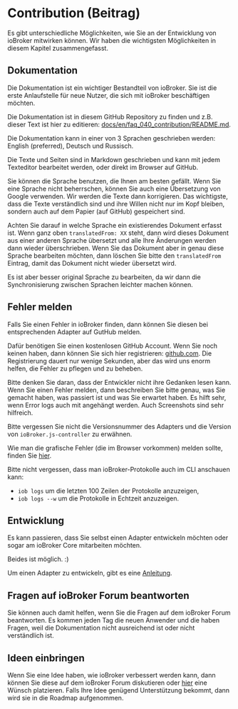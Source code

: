 # Contribution (Beitrag)
Es gibt unterschiedliche Möglichkeiten, wie Sie an der Entwicklung von ioBroker mitwirken können. 
Wir haben die wichtigsten Möglichkeiten in diesem Kapitel zusammengefasst.

## Dokumentation
Die Dokumentation ist ein wichtiger Bestandteil von ioBroker. Sie ist die erste Anlaufstelle für neue Nutzer, die sich mit ioBroker beschäftigen möchten.

Die Dokumentation ist in diesem GitHub Repository zu finden und z.B. dieser Text ist hier zu editieren: [docs/en/faq_040_contribution/README.md](https://github.com/ioBroker/ioBroker.docs/blob/master/docs/de/faq/_040_contibution/README.md).

Die Dokumentation kann in einer von 3 Sprachen geschrieben werden: English (preferred), Deutsch und Russisch.

Die Texte und Seiten sind in Markdown geschrieben und kann mit jedem Texteditor bearbeitet werden, oder direkt im Browser auf GitHub.
 
Sie können die Sprache benutzen, die Ihnen am besten gefällt.
Wenn Sie eine Sprache nicht beherrschen, können Sie auch eine Übersetzung von Google verwenden.
Wir werden die Texte dann korrigieren. Das wichtigste, dass die Texte verständlich sind und ihre Willen nicht nur im Kopf bleiben, sondern auch auf dem Papier (auf GitHub) gespeichert sind.

Achten Sie darauf in welche Sprache ein existierendes Dokument erfasst ist. Wenn ganz oben `translatedFrom: XX` steht, dann wird dieses Dokument aus einer anderen Sprache übersetzt und alle Ihre Änderungen werden dann wieder überschrieben.
Wenn Sie das Dokument aber in genau diese Sprache bearbeiten möchten, dann löschen Sie bitte den `translatedFrom` Eintrag, damit das Dokument nicht wieder übersetzt wird.

Es ist aber besser original Sprache zu bearbeiten, da wir dann die Synchronisierung zwischen Sprachen leichter machen können.

## Fehler melden
Falls Sie einen Fehler in ioBroker finden, dann können Sie diesen bei entsprechenden Adapter auf GutHub melden.

Dafür benötigen Sie einen kostenlosen GitHub Account. Wenn Sie noch keinen haben, dann können Sie sich hier registrieren: [github.com](https://github.com).
Die Registrierung dauert nur wenige Sekunden, aber das wird uns enorm helfen, die Fehler zu pflegen und zu beheben. 

Bitte denken Sie daran, dass der Entwickler nicht ihre Gedanken lesen kann.
Wenn Sie einen Fehler melden, dann beschreiben Sie bitte genau, was Sie gemacht haben, was passiert ist und was Sie erwartet haben.
Es hilft sehr, wenn Error logs auch mit angehängt werden. Auch Screenshots sind sehr hilfreich.

Bitte vergessen Sie nicht die Versionsnummer des Adapters und die Version von `ioBroker.js-controller` zu erwähnen.

Wie man die grafische Fehler (die im Browser vorkommen) melden sollte, finden Sie [hier](./010_how_to_debug_gui.md).

Bitte nicht vergessen, dass man ioBroker-Protokolle auch im CLI anschauen kann:
- `iob logs` um die letzten 100 Zeilen der Protokolle anzuzeigen,
- `iob logs --w` um die Protokolle in Echtzeit anzuzeigen.

## Entwicklung
Es kann passieren, dass Sie selbst einen Adapter entwickeln möchten oder sogar am ioBroker Core mitarbeiten möchten.

Beides ist möglich. :)

Um einen Adapter zu entwickeln, gibt es eine [Anleitung](../dev/adapterdev.md).

## Fragen auf ioBroker Forum beantworten
Sie können auch damit helfen, wenn Sie die Fragen auf dem ioBroker Forum beantworten.
Es kommen jeden Tag die neuen Anwender und die haben Fragen, weil die Dokumentation nicht ausreichend ist oder nicht verständlich ist.

## Ideen einbringen
Wenn Sie eine Idee haben, wie ioBroker verbessert werden kann, dann können Sie diese auf dem ioBroker Forum diskutieren oder [hier](https://github.com/ioBroker/AdapterRequests/issues?q=is%3Aissue+sort%3Areactions-%2B1-desc+is%3Aopen) eine Wünsch platzieren.
Falls Ihre Idee genügend Unterstützung bekommt, dann wird sie in die Roadmap aufgenommen.
 